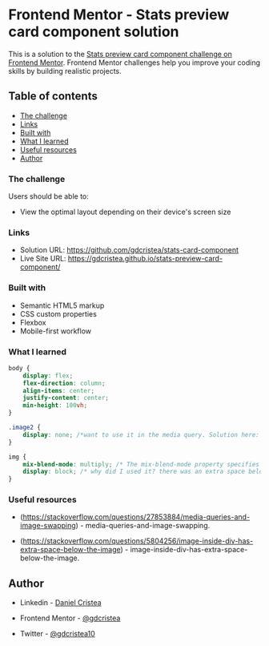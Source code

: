 # Frontend Mentor - Stats preview card component solution

This is a solution to the [Stats preview card component challenge on Frontend Mentor](https://www.frontendmentor.io/challenges/stats-preview-card-component-8JqbgoU62). Frontend Mentor challenges help you improve your coding skills by building realistic projects. 

## Table of contents

  - [The challenge](#the-challenge)
  - [Links](#links)
  - [Built with](#built-with)
  - [What I learned](#what-i-learned)
  - [Useful resources](#useful-resources)
  - [Author](#author)

### The challenge

Users should be able to:

- View the optimal layout depending on their device's screen size

### Links

- Solution URL: https://github.com/gdcristea/stats-card-component
- Live Site URL: https://gdcristea.github.io/stats-preview-card-component/

### Built with

- Semantic HTML5 markup
- CSS custom properties
- Flexbox
- Mobile-first workflow

### What I learned

```css
body {
    display: flex;
    flex-direction: column;
    align-items: center;
    justify-content: center;
    min-height: 100vh;
}

.image2 {
    display: none; /*want to use it in the media query. Solution here: https://stackoverflow.com/questions/27853884/media-queries-and-image-swapping*/
}

img {
    mix-blend-mode: multiply; /* The mix-blend-mode property specifies how an element's content should blend with its direct parent background. */
    display: block; /* why did I used it? there was an extra space below the image => solution here: https://stackoverflow.com/questions/5804256/image-inside-div-has-extra-space-below-the-image */
} 

```

### Useful resources
- (https://stackoverflow.com/questions/27853884/media-queries-and-image-swapping) - media-queries-and-image-swapping.

- (https://stackoverflow.com/questions/5804256/image-inside-div-has-extra-space-below-the-image) - image-inside-div-has-extra-space-below-the-image.

## Author

- Linkedin - [Daniel Cristea](https://www.linkedin.com/in/daniel-cristea-629069191/)

- Frontend Mentor - [@gdcristea](https://www.frontendmentor.io/profile/gdcristea)

- Twitter - [@gdcristea10](https://twitter.com/gdcristea10)


